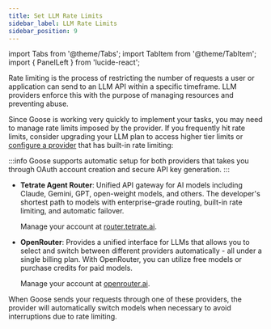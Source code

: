 ```yaml
---
title: Set LLM Rate Limits
sidebar_label: LLM Rate Limits
sidebar_position: 9
---
```


import Tabs from '@theme/Tabs';
import TabItem from '@theme/TabItem';
import { PanelLeft } from 'lucide-react';


Rate limiting is the process of restricting the number of requests a user or application can send to an LLM API within a specific timeframe. LLM providers enforce this with the purpose of managing resources and preventing abuse. 

Since Goose is working very quickly to implement your tasks, you may need to manage rate limits imposed by the provider. If you frequently hit rate limits, consider upgrading your LLM plan to access higher tier limits or [configure a provider](/docs/getting-started/providers#configure-provider) that has built-in rate limiting:

:::info
Goose supports automatic setup for both providers that takes you through OAuth account creation and secure API key generation.
:::

- **Tetrate Agent Router**: Unified API gateway for AI models including Claude, Gemini, GPT, open-weight models, and others. The developer's shortest path to models with enterprise-grade routing, built-in rate limiting, and automatic failover.

  Manage your account at [router.tetrate.ai](https://router.tetrate.ai/dashboard).

- **OpenRouter**: Provides a unified interface for LLMs that allows you to select and switch between different providers automatically - all under a single billing plan. With OpenRouter, you can utilize free models or purchase credits for paid models. 

  Manage your account at [openrouter.ai](https://openrouter.ai).

When Goose sends your requests through one of these providers, the provider will automatically switch models when necessary to avoid interruptions due to rate limiting.
